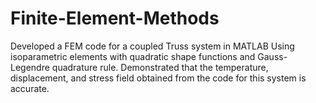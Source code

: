 # Finite-Element-Methods
Developed a FEM code for a coupled Truss system in MATLAB Using isoparametric elements with quadratic shape functions and Gauss-Legendre quadrature rule. Demonstrated that the temperature, displacement, and stress field obtained from the code for this system is accurate.

